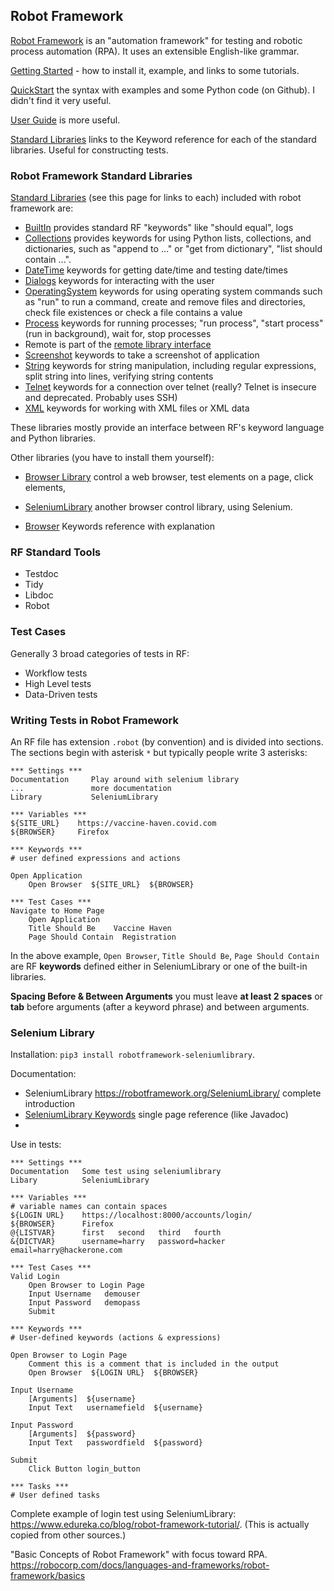 ## Robot Framework

[Robot Framework](https://robotframework.org) is an
"automation framework" for testing and robotic process automation (RPA).
It uses an extensible English-like grammar.

[Getting Started](https://robotframework.org/#getting-started) - how to install
it, example, and links to some tutorials.

[QuickStart](https://github.com/robotframework/QuickStartGuide/blob/master/QuickStart.rst) the syntax with examples and some Python code (on Github). I didn't find it very useful.

[User Guide](http://robotframework.org/robotframework/latest/RobotFrameworkUserGuide.html) is more useful.

[Standard Libraries](http://robotframework.org/robotframework/#standard-libraries) links to the Keyword reference for each of the standard libraries. Useful for constructing tests.


### Robot Framework Standard Libraries

[Standard Libraries](http://robotframework.org/robotframework/#standard-libraries) (see this page for links to each) included with robot framework are:

- [BuiltIn][] provides standard RF "keywords" like "should equal", logs
- [Collections][] provides keywords for using Python lists, collections, and dictionaries, such as "append to ..." or "get from dictionary", "list should contain ...".
- [DateTime][] keywords for getting date/time and testing date/times
- [Dialogs][] keywords for interacting with the user
- [OperatingSystem][] keywords for using operating system commands such as "run" to run a command, create and remove files and directories, check file existences or check a file contains a value
- [Process][] keywords for running processes; "run process", "start process" (run in background), wait for, stop processes
- Remote is part of the [remote library interface][remote-library]
- [Screenshot][] keywords to take a screenshot of application
- [String][] keywords for string manipulation, including regular expressions, split string into lines, verifying string contents
- [Telnet][] keywords for a connection over telnet (really? Telnet is insecure and deprecated. Probably uses SSH)
- [XML][] keywords for working with XML files or XML data

[BuiltIn]: http://robotframework.org/robotframework/latest/libraries/BuiltIn.html
[Collections]: http://robotframework.org/robotframework/latest/libraries/Collections.html
[DateTime]: http://robotframework.org/robotframework/latest/libraries/DateTime.html
[Dialogs]: http://robotframework.org/robotframework/latest/libraries/Dialogs.html
[OperatingSystem]: http://robotframework.org/robotframework/latest/libraries/OperatingSystem.html
[Process]: http://robotframework.org/robotframework/latest/libraries/Process.html
[Screenshot]: http://robotframework.org/robotframework/latest/libraries/Screenshot.html
[String]: http://robotframework.org/robotframework/latest/libraries/String.html
[Telnet]: http://robotframework.org/robotframework/latest/libraries/Telnet.html
[XML]: http://robotframework.org/robotframework/latest/libraries/XML.html
[remote-library]: https://github.com/robotframework/RemoteInterface

These libraries mostly provide an interface between RF's keyword language and Python libraries.

Other libraries (you have to install them yourself):

- [Browser Library][browser-library] control a web browser, test elements on a page, click elements,

- [SeleniumLibrary][selenium-library] another browser control library, using Selenium. 

- [Browser](https://marketsquare.github.io/robotframework-browser/Browser.html) Keywords reference with explanation


### RF Standard Tools

- Testdoc
- Tidy
- Libdoc
- Robot

### Test Cases

Generally 3 broad categories of tests in RF:

- Workflow tests
- High Level tests
- Data-Driven tests

### Writing Tests in Robot Framework

An RF file has extension `.robot` (by convention) and is divided into sections.
The sections begin with asterisk `*` but typically people write 3 asterisks:
```
*** Settings ***
Documentation     Play around with selenium library
...               more documentation
Library           SeleniumLibrary

*** Variables ***
${SITE_URL}    https://vaccine-haven.covid.com
${BROWSER}     Firefox

*** Keywords ***
# user defined expressions and actions

Open Application
    Open Browser  ${SITE_URL}  ${BROWSER}

*** Test Cases ***
Navigate to Home Page
    Open Application
    Title Should Be    Vaccine Haven
    Page Should Contain  Registration
```

In the above example, `Open Browser`, `Title Should Be`, `Page Should Contain` are RF **keywords** defined either in SeleniumLibrary or one of the built-in libraries.

**Spacing Before & Between Arguments** you must leave **at least 2 spaces** or **tab** before arguments (after a keyword phrase) and between arguments.


### Selenium Library

Installation:  `pip3 install robotframework-seleniumlibrary`.

Documentation:
- SeleniumLibrary <https://robotframework.org/SeleniumLibrary/> complete introduction
- [SeleniumLibrary Keywords](https://robotframework.org/SeleniumLibrary/SeleniumLibrary.html) single page reference (like Javadoc)
- 

Use in tests:

```robot
*** Settings ***
Documentation   Some test using seleniumlibrary
Libary          SeleniumLibrary

*** Variables ***
# variable names can contain spaces
${LOGIN URL}    https://localhost:8000/accounts/login/
${BROWSER}      Firefox
@{LISTVAR}      first   second   third   fourth
&{DICTVAR}      username=harry   password=hacker  email=harry@hackerone.com

*** Test Cases ***
Valid Login
	Open Browser to Login Page
	Input Username   demouser
	Input Password   demopass
	Submit

*** Keywords ***
# User-defined keywords (actions & expressions)

Open Browser to Login Page
    Comment this is a comment that is included in the output
	Open Browser  ${LOGIN URL}  ${BROWSER}

Input Username
	[Arguments]  ${username}
	Input Text	 usernamefield  ${username}

Input Password
	[Arguments]  ${password}
	Input Text	 passwordfield  ${password}

Submit
	Click Button login_button

*** Tasks ***
# User defined tasks

```

Complete example of login test using SeleniumLibrary:
<https://www.edureka.co/blog/robot-framework-tutorial/>.
(This is actually copied from other sources.)


[browser-library]: https://robotframework-browser.org/
[selenium-library]: https://robotframework.org/SeleniumLibrary/SeleniumLibrary.html

"Basic Concepts of Robot Framework" with focus toward RPA.
https://robocorp.com/docs/languages-and-frameworks/robot-framework/basics

